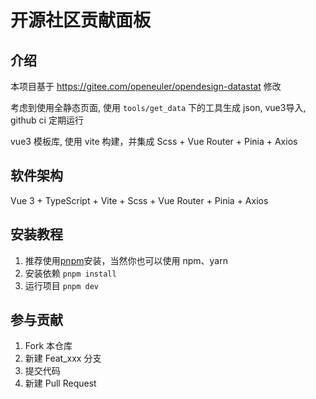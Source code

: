 # 开源社区贡献面板

## 介绍

本项目基于 https://gitee.com/openeuler/opendesign-datastat 修改

考虑到使用全静态页面, 使用 `tools/get_data` 下的工具生成 json, vue3导入, github ci 定期运行

vue3 模板库, 使用 vite 构建，并集成 Scss + Vue Router + Pinia + Axios

## 软件架构

Vue 3 + TypeScript + Vite + Scss + Vue Router + Pinia + Axios

## 安装教程

1. 推荐使用[pnpm](https://pnpm.io/installation)安装，当然你也可以使用 npm、yarn
2. 安装依赖 `pnpm install`
3. 运行项目 `pnpm dev`

## 参与贡献

1. Fork 本仓库
2. 新建 Feat_xxx 分支
3. 提交代码
4. 新建 Pull Request
